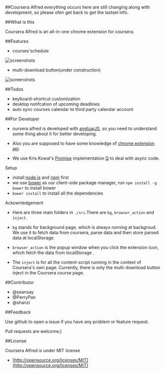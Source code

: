 ##Coursera Alfred 
everything occurs here are still changing along with development, so please ofen get back to get the lastset info.

##What is this

Coursera Alfred is an all-in-one chrome extension for coursera.

##Features

* courses'schedule

![screenshots](http://f.cl.ly/items/0Z26461429290V223P1N/deadlines.png)

* multi-download button(under construction)

![screenshots](http://f.cl.ly/items/0u2537413h3q1i2k3b2S/download_button.png)

##Todos

* keyboard-shortcut customization
* desktop notifcation of upcoming deadlines
* auto sync courses calendar to third party calendar account

##For Developer

* oursera alfred is developed with [angluarJS](http://angularjs.org/), so you need to understand some thing about it for better developing.

* Also you are supposed to have some knowledge of [chrome extension api](http://developer.chrome.com/extensions/).

* We use Kris Kowal's [Promise](http://wiki.commonjs.org/wiki/Promises) implementation [Q](https://github.com/kriskowal/q) to deal with async code.


Setup

* install [node.js](http://nodejs.org/) and [npm](https://npmjs.org/) first
* we use [bower](http://bower.io/) as our client-side package manager, run `npm install -g bower` to install bower
* `bower install` to install all the dependencies

Ackownledgement

* Here are three main folders in `./src`.There are `bg`, `browser_action` and `inject`.

* `bg` stands for background page, which is always running at backgroud. We use it to fetch data from coursera, parse data and then store parsed data at localStorage.

* `browser_action` is the popup window when you click the extension icon, which fetch the data from localStorage .

* The `inject` is for all the content-script running in the context of Coursera's own page. Currently, there is only the multi-download button inject in the Coursera course page.

##Contributor

* @seansay
* @PerryPan
* @shanzi

##Feedback

Use github to open a issue if you have any problem or feature request.

Pull requests are welcome;)

##License

Coursera Alfred is under MIT license

* [http://opensource.org/licenses/MIT](http://opensource.org/licenses/MIT)
